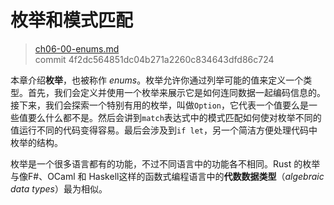 # 枚举和模式匹配

> [ch06-00-enums.md](https://github.com/rust-lang/book/blob/master/src/ch06-00-enums.md)
> <br>
> commit 4f2dc564851dc04b271a2260c834643dfd86c724

本章介绍**枚举**，也被称作 *enums*。枚举允许你通过列举可能的值来定义一个类型。首先，我们会定义并使用一个枚举来展示它是如何连同数据一起编码信息的。接下来，我们会探索一个特别有用的枚举，叫做`Option`，它代表一个值要么是一些值要么什么都不是。然后会讲到`match`表达式中的模式匹配如何使对枚举不同的值运行不同的代码变得容易。最后会涉及到`if let`，另一个简洁方便处理代码中枚举的结构。

枚举是一个很多语言都有的功能，不过不同语言中的功能各不相同。Rust 的枚举与像F#、OCaml 和 Haskell这样的函数式编程语言中的**代数数据类型**（*algebraic data types*）最为相似。
